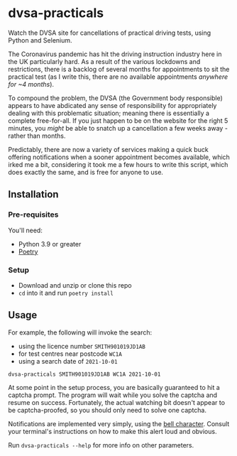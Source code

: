 # dvsa-practicals

Watch the DVSA site for cancellations of practical driving tests, using Python and Selenium.

The Coronavirus pandemic has hit the driving instruction industry here in the UK particularly hard. As a result of
the various lockdowns and restrictions, there is a backlog of several months for appointments to sit the practical test
(as I write this, there are no available appointments _anywhere for ~4 months_).

To compound the problem, the DVSA (the Government body responsible) appears to have abdicated any sense of
responsibility for appropriately dealing with this problematic situation; meaning there is essentially a complete
free-for-all. If you just happen to be on the website for the right 5 minutes, you _might_ be able to snatch up a
cancellation a few weeks away - rather than months.

Predictably, there are now a variety of services making a quick buck offering notifications when a sooner appointment
becomes available, which irked me a bit, considering it took me a few hours to write this script, which does exactly
the same, and is free for anyone to use.

## Installation

### Pre-requisites

You'll need:

- Python 3.9 or greater
- [Poetry](https://python-poetry.org)

### Setup

- Download and unzip or clone this repo
- `cd` into it and run `poetry install`
  
## Usage

For example, the following will invoke the search:
- using the licence number `SMITH901019JD1AB`
- for test centres near postcode `WC1A`
- using a search date of `2021-10-01`

```shell
dvsa-practicals SMITH901019JD1AB WC1A 2021-10-01
```

At some point in the setup process, you are basically guaranteed to hit a captcha prompt. The program will wait while
you solve the captcha and resume on success. Fortunately, the actual watching bit doesn't appear to be captcha-proofed,
so you should only need to solve one captcha. 

Notifications are implemented very simply, using the [bell character](https://en.wikipedia.org/wiki/Bell_character).
Consult your terminal's instructions on how to make this alert loud and obvious.

Run `dvsa-practicals --help` for more info on other parameters.
